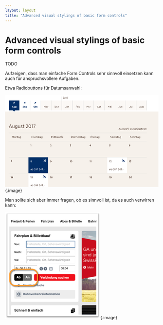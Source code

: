 ```yaml
---
layout: layout
title: "Advanced visual stylings of basic form controls"
---
```


# Advanced visual stylings of basic form controls

TODO

Aufzeigen, dass man einfache Form Controls sehr sinnvoll einsetzen kann auch für anspruchsvollere Aufgaben.

Etwa Radiobuttons für Datumsanwahl:

![fly edelweiss](_media/fly-edelweiss.png){.image}

Man sollte sich aber immer fragen, ob es sinnvoll ist, da es auch verwirren kann:

![sbb](_media/sbb.png){.image}